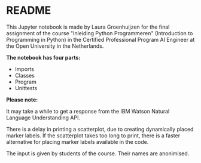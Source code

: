 # README

This Jupyter notebook is made by Laura Groenhuijzen for the final assignment of the course "Inleiding Python Programmeren" (Introduction to Programming in Python) in the Certified Professional Program AI Engineer at the Open University in the Netherlands.

**The notebook has four parts:**
* Imports
* Classes
* Program
* Unittests

**Please note:**

It may take a while to get a response from the IBM Watson Natural Language Understanding API.

There is a delay in printing a scatterplot, due to creating dynamically placed marker labels. If the scatterplot takes too long to print, there is a faster alternative for placing marker labels available in the code.

The input is given by students of the course. Their names are anonimised.
